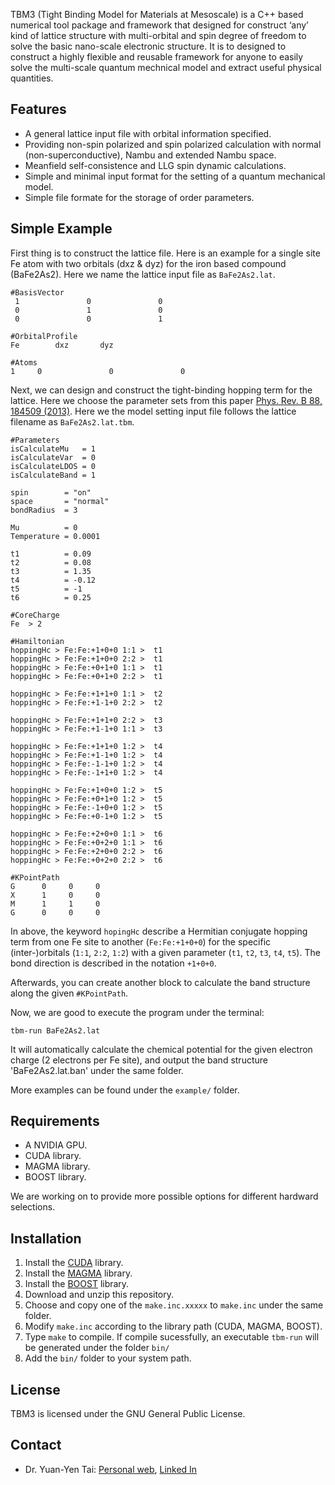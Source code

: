 TBM3 (Tight Binding Model for Materials at Mesoscale) is a C++ based numerical tool package and framework that designed for construct ‘any’ kind of lattice structure with multi-orbital and spin degree of freedom to solve the basic nano-scale electronic structure. It is to designed to construct a highly flexible and reusable framework for anyone to easily solve the multi-scale quantum mechnical model and extract useful physical quantities.

## Features

- A general lattice input file with orbital information specified.
- Providing non-spin polarized and spin polarized calculation with normal (non-superconductive), Nambu and extended Nambu space.
- Meanfield self-consistence and LLG spin dynamic calculations.
- Simple and minimal input format for the setting of a quantum mechanical model.
- Simple file formate for the storage of order parameters.

## Simple Example

First thing is to construct the lattice file. Here is an example for a single site Fe atom with two orbitals (dxz & dyz) for the iron based compound (BaFe2As2). Here we name the lattice input file as `BaFe2As2.lat`.

```
#BasisVector
 1               0               0              
 0               1               0              
 0               0               1              

#OrbitalProfile
Fe        dxz       dyz       

#Atoms
1     0               0               0      
```

Next, we can design and construct the tight-binding hopping term for the lattice. Here we choose the parameter sets from this paper [Phys. Rev. B 88, 184509 (2013)](http://journals.aps.org/prb/abstract/10.1103/PhysRevB.88.184509). Here we the model setting input file follows the lattice filename as `BaFe2As2.lat.tbm`.

```
#Parameters
isCalculateMu	= 1
isCalculateVar 	= 0
isCalculateLDOS	= 0
isCalculateBand	= 1

spin		= "on"
space		= "normal"
bondRadius	= 3

Mu			= 0
Temperature	= 0.0001

t1			= 0.09
t2			= 0.08
t3			= 1.35
t4			= -0.12
t5			= -1
t6			= 0.25

#CoreCharge
Fe	> 2

#Hamiltonian
hoppingHc > Fe:Fe:+1+0+0 1:1 >  t1
hoppingHc > Fe:Fe:+1+0+0 2:2 >  t1
hoppingHc > Fe:Fe:+0+1+0 1:1 >  t1
hoppingHc > Fe:Fe:+0+1+0 2:2 >  t1

hoppingHc > Fe:Fe:+1+1+0 1:1 >  t2
hoppingHc > Fe:Fe:+1-1+0 2:2 >  t2

hoppingHc > Fe:Fe:+1+1+0 2:2 >  t3
hoppingHc > Fe:Fe:+1-1+0 1:1 >  t3

hoppingHc > Fe:Fe:+1+1+0 1:2 >  t4
hoppingHc > Fe:Fe:+1-1+0 1:2 >  t4
hoppingHc > Fe:Fe:-1-1+0 1:2 >  t4
hoppingHc > Fe:Fe:-1+1+0 1:2 >  t4

hoppingHc > Fe:Fe:+1+0+0 1:2 >  t5
hoppingHc > Fe:Fe:+0+1+0 1:2 >  t5
hoppingHc > Fe:Fe:-1+0+0 1:2 >  t5
hoppingHc > Fe:Fe:+0-1+0 1:2 >  t5

hoppingHc > Fe:Fe:+2+0+0 1:1 >  t6
hoppingHc > Fe:Fe:+0+2+0 1:1 >  t6
hoppingHc > Fe:Fe:+2+0+0 2:2 >  t6
hoppingHc > Fe:Fe:+0+2+0 2:2 >  t6

#KPointPath
G      0     0     0    
X      1     0     0    
M      1     1     0    
G      0     0     0    
```

In above, the keyword `hopingHc` describe a Hermitian conjugate hopping term from one Fe site to another (`Fe:Fe:+1+0+0`) for the specific (inter-)orbitals (`1:1`, `2:2`, `1:2`) with a given parameter (`t1`, `t2`, `t3`, `t4`, `t5`). The bond direction is described in the notation `+1+0+0`.

Afterwards, you can create another block to calculate the band structure along the given `#KPointPath`.

Now, we are good to execute the program under the terminal:

```
tbm-run BaFe2As2.lat
```

It will automatically calculate the chemical potential for the given electron charge (2 electrons per Fe site), and output the band structure 'BaFe2As2.lat.ban' under the same folder.

More examples can be found under the `example/` folder.

## Requirements
- A NVIDIA GPU.
- CUDA library.
- MAGMA library.
- BOOST library.

We are working on to provide more possible options for different hardward selections.

## Installation

1. Install the [CUDA](https://developer.nvidia.com/cuda-downloads) library.
2. Install the [MAGMA](http://icl.cs.utk.edu/magma/) library.
3. Install the [BOOST](http://www.boost.org) library.
4. Download and unzip this repository.
5. Choose and copy one of the `make.inc.xxxxx` to `make.inc` under the same folder.
6. Modify `make.inc` according to the library path (CUDA, MAGMA, BOOST).
7. Type `make` to compile. If compile sucessfully, an executable `tbm-run` will be generated under the folder `bin/`
8. Add the `bin/` folder to your system path.

## License

TBM3 is licensed under the GNU General Public License.

## Contact

- Dr. Yuan-Yen Tai: [Personal web](http://dr-tai.net), [Linked In](https://www.linkedin.com/in/yuan-yen-tai-5652ab112)

